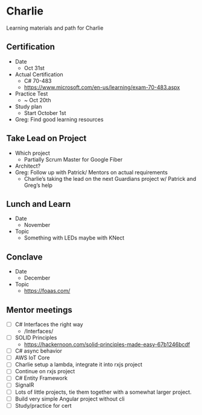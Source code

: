 # Charlie

Learning materials and path for Charlie

## Certification

* Date
  * Oct 31st
* Actual Certification
  * C# 70-483
  * https://www.microsoft.com/en-us/learning/exam-70-483.aspx
* Practice Test
  * ~ Oct 20th
* Study plan
  * Start October 1st
* Greg: Find good learning resources

## Take Lead on Project

* Which project
  * Partially Scrum Master for Google Fiber
* Architect?
* Greg: Follow up with Patrick/ Mentors on actual requirements
  * Charlie’s taking the lead on the next Guardians project w/ Patrick and Greg’s help

## Lunch and Learn

* Date
  * November
* Topic
  * Something with LEDs maybe with KNect
  
## Conclave

* Date
  * December
* Topic
  * https://foaas.com/
  
## Mentor meetings

- [ ] C# Interfaces the right way
    * /Interfaces/
- [ ] SOLID Principles
  * https://hackernoon.com/solid-principles-made-easy-67b1246bcdf
- [ ] C# async behavior
- [ ] AWS IoT Core
- [ ] Charlie setup a lambda, integrate it into rxjs project
- [ ] Continue on rxjs project
- [ ] C# Entity Framework
- [ ] SignalR
- [ ] Lots of little projects, tie them together with a somewhat larger project.
- [ ] Build very simple Angular project without cli
- [ ] Study/practice for cert
